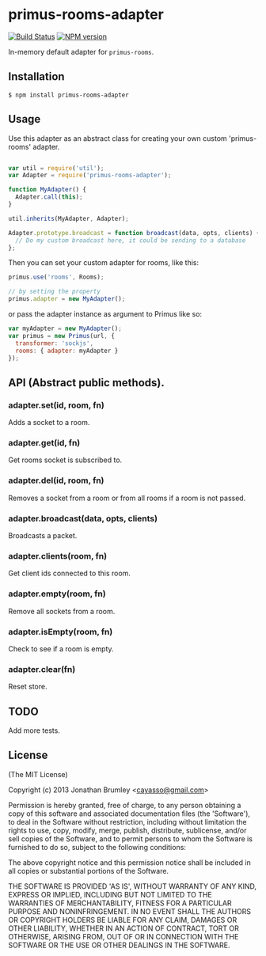 # primus-rooms-adapter

[![Build Status](https://travis-ci.org/cayasso/primus-rooms-adapter.svg?branch=master)](https://travis-ci.org/cayasso/primus-rooms-adapter)
[![NPM version](https://badge.fury.io/js/primus-rooms-adapter.svg)](http://badge.fury.io/js/primus-rooms-adapter)

In-memory default adapter for `primus-rooms`.

## Installation

```
$ npm install primus-rooms-adapter
```

## Usage

Use this adapter as an abstract class for creating your own custom 'primus-rooms' adapter.


```javascript

var util = require('util');
var Adapter = require('primus-rooms-adapter');

function MyAdapter() {
  Adapter.call(this);
}

util.inherits(MyAdapter, Adapter);

Adapter.prototype.broadcast = function broadcast(data, opts, clients) {
  // Do my custom broadcast here, it could be sending to a database
};

```

Then you can set your custom adapter for rooms, like this:

```javascript
primus.use('rooms', Rooms);

// by setting the property
primus.adapter = new MyAdapter();
```

or pass the adapter instance as argument to Primus like so:

```javascript
var myAdapter = new MyAdapter();
var primus = new Primus(url, {
  transformer: 'sockjs',
  rooms: { adapter: myAdapter }
});
```

## API (Abstract public methods).

### adapter.set(id, room, fn)

Adds a socket to a room.

### adapter.get(id, fn)

Get rooms socket is subscribed to.

### adapter.del(id, room, fn)

Removes a socket from a room or from all rooms if a room is not passed.

### adapter.broadcast(data, opts, clients)

Broadcasts a packet.

### adapter.clients(room, fn)

Get client ids connected to this room.

### adapter.empty(room, fn)

Remove all sockets from a room.

### adapter.isEmpty(room, fn)

Check to see if a room is empty.

### adapter.clear(fn)

Reset store.


## TODO

Add more tests.

## License

(The MIT License)

Copyright (c) 2013 Jonathan Brumley &lt;cayasso@gmail.com&gt;

Permission is hereby granted, free of charge, to any person obtaining
a copy of this software and associated documentation files (the
'Software'), to deal in the Software without restriction, including
without limitation the rights to use, copy, modify, merge, publish,
distribute, sublicense, and/or sell copies of the Software, and to
permit persons to whom the Software is furnished to do so, subject to
the following conditions:

The above copyright notice and this permission notice shall be
included in all copies or substantial portions of the Software.

THE SOFTWARE IS PROVIDED 'AS IS', WITHOUT WARRANTY OF ANY KIND,
EXPRESS OR IMPLIED, INCLUDING BUT NOT LIMITED TO THE WARRANTIES OF
MERCHANTABILITY, FITNESS FOR A PARTICULAR PURPOSE AND NONINFRINGEMENT.
IN NO EVENT SHALL THE AUTHORS OR COPYRIGHT HOLDERS BE LIABLE FOR ANY
CLAIM, DAMAGES OR OTHER LIABILITY, WHETHER IN AN ACTION OF CONTRACT,
TORT OR OTHERWISE, ARISING FROM, OUT OF OR IN CONNECTION WITH THE
SOFTWARE OR THE USE OR OTHER DEALINGS IN THE SOFTWARE.
